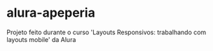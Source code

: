 # alura-apeperia
Projeto feito durante o curso 'Layouts Responsivos: trabalhando com layouts mobile' da Alura
